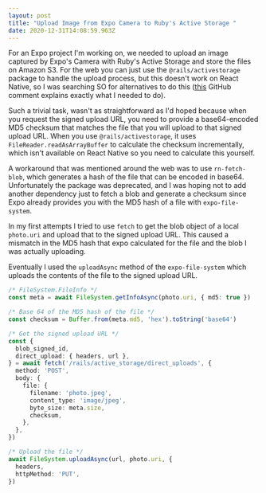 ```yaml
---
layout: post
title: "Upload Image from Expo Camera to Ruby's Active Storage "
date: 2020-12-31T14:08:59.963Z
---
```

For an Expo project I'm working on, we needed to upload an image captured by Expo's Camera with Ruby's Active Storage and store the files on Amazon S3. For the web you can just use the `@rails/activestorage` package to handle the upload process, but this doesn't work on React Native, so I was searching SO for alternatives to do this ([this](https://github.com/rails/rails/issues/32208#issuecomment-383737803) GitHub comment explains exactly what I needed to do). 

Such a trivial task, wasn't as straightforward as I'd hoped because when you request the signed upload URL, you need to provide a base64-encoded MD5 checksum that matches the file that you will upload to that signed upload URL. When you use `@rails/activestorage`, it uses `FileReader.readAsArrayBuffer` to calculate the checksum incrementally, which isn't available on React Native so you need to calculate this yourself.

A workaround that was mentioned around the web was to use `rn-fetch-blob`, which generates a hash of the file that can be encoded in base64. Unfortunately the package was deprecated, and I was hoping not to add another dependency just to fetch a blob and generate a checksum since Expo already provides you with the MD5 hash of a file with `expo-file-system`.

In my first attempts I tried to use `fetch` to get the blob object of a local `photo.uri` and upload that to the signed upload URL. This caused a mismatch in the MD5 hash that expo calculated for the file and the blob I was actually uploading.

Eventually I used the `uploadAsync` method of the `expo-file-system` which uploads the contents of the file to the signed upload URL.

```ts
/* FileSystem.FileInfo */
const meta = await FileSystem.getInfoAsync(photo.uri, { md5: true })

/* Base 64 of the MD5 hash of the file */
const checksum = Buffer.from(meta.md5, 'hex').toString('base64')

/* Get the signed upload URL */
const {
  blob_signed_id,
  direct_upload: { headers, url },
} = await fetch('/rails/active_storage/direct_uploads', {
  method: 'POST',
  body: {
    file: {
      filename: 'photo.jpeg',
      content_type: 'image/jpeg',
      byte_size: meta.size,
      checksum,
    },
  },
})

/* Upload the file */
await FileSystem.uploadAsync(url, photo.uri, {
  headers,
  httpMethod: 'PUT',
})

```
